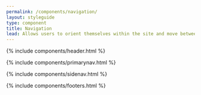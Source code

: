 ```yaml
---
permalink: /components/navigation/
layout: styleguide
type: component
title: Navigation
lead: Allows users to orient themselves within the site and move between pages.
---
```


{% include components/header.html %}

{% include components/primarynav.html %}

{% include components/sidenav.html %}

{% include components/footers.html %}
